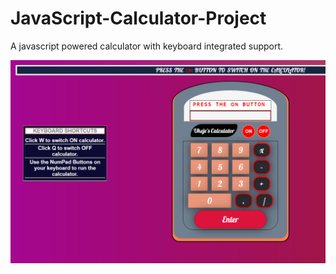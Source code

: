 # JavaScript-Calculator-Project

A javascript powered calculator with keyboard integrated support.

![screenshot](./docs/calculator-screenshot.png)
